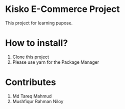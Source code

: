 # Kisko E-Commerce Project

This project for learning pupose.

# How to install?

1. Clone this project
2. Please use yarn for the Package Manager

# Contributes

1. Md Tareq Mahmud
2. Mushfiqur Rahman Niloy
